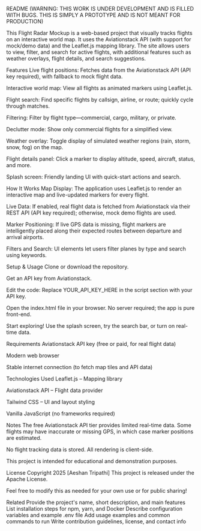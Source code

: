 README (WARNING: THIS WORK IS UNDER DEVELOPMENT AND IS FILLED WITH BUGS. THIS IS SIMPLY A PROTOTYPE AND IS NOT MEANT FOR PRODUCTION)

This Flight Radar Mockup is a web-based project that visually tracks flights on an interactive world map. It uses the Aviationstack API (with support for mock/demo data) and the Leaflet.js mapping library. The site allows users to view, filter, and search for active flights, with additional features such as weather overlays, flight details, and search suggestions.

Features
Live flight positions: Fetches data from the Aviationstack API (API key required), with fallback to mock flight data.

Interactive world map: View all flights as animated markers using Leaflet.js.

Flight search: Find specific flights by callsign, airline, or route; quickly cycle through matches.

Filtering: Filter by flight type—commercial, cargo, military, or private.

Declutter mode: Show only commercial flights for a simplified view.

Weather overlay: Toggle display of simulated weather regions (rain, storm, snow, fog) on the map. 

Flight details panel: Click a marker to display altitude, speed, aircraft, status, and more.

Splash screen: Friendly landing UI with quick-start actions and search.

How It Works
Map Display: The application uses Leaflet.js to render an interactive map and live-updated markers for every flight.

Live Data: If enabled, real flight data is fetched from Aviationstack via their REST API (API key required); otherwise, mock demo flights are used.

Marker Positioning: If live GPS data is missing, flight markers are intelligently placed along their expected routes between departure and arrival airports.

Filters and Search: UI elements let users filter planes by type and search using keywords.

Setup & Usage
Clone or download the repository.

Get an API key from Aviationstack.

Edit the code: Replace YOUR_API_KEY_HERE in the script section with your API key.

Open the index.html file in your browser. No server required; the app is pure front-end.

Start exploring! Use the splash screen, try the search bar, or turn on real-time data.

Requirements
Aviationstack API key (free or paid, for real flight data)

Modern web browser

Stable internet connection (to fetch map tiles and API data)

Technologies Used
Leaflet.js – Mapping library

Aviationstack API – Flight data provider

Tailwind CSS – UI and layout styling

Vanilla JavaScript (no frameworks required)

Notes
The free Aviationstack API tier provides limited real-time data. Some flights may have inaccurate or missing GPS, in which case marker positions are estimated.

No flight tracking data is stored. All rendering is client-side.

This project is intended for educational and demonstration purposes.

License
Copyright 2025
[Aeshan Tripathi]
This project is released under the Apache License.

Feel free to modify this as needed for your own use or for public sharing!

Related
Provide the project's name, short description, and main features
List installation steps for npm, yarn, and Docker
Describe configuration variables and example .env file
Add usage examples and common commands to run
Write contribution guidelines, license, and contact info





